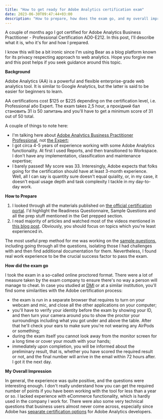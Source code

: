 ```yaml
---
title: "How to get ready for Adobe Analytics certification exam"
date: 2023-06-30T09:47:44+03:00
description: "How to prepare, how does the exam go, and my overall impression after completing the Adobe Analytics Certification"
---
```

A couple of months ago I got certified for Adobe Analytics Business Practitioner - Professional Certification AD0-E212. In this post, I'll describe what it is, who it's for and how I prepared.

I know this will be a bit ironic since I'm using Bear as a blog platform known for its privacy respecting approach to web analytics. Hope you forgive me and this post helps if you seek guidance around this topic. 

**Background**

Adobe Analytics (AA) is a powerful and flexible enterprise-grade web analytics tool. It is similar to Google Analytics, but the latter is said to be easier for beginners to learn.

AA certifications cost $125 or $225 depending on the certification level, i.e. Professional або Expert. The exam takes 2,5 hour, а прохідний бал становить 31 із 50 запитань and you'll have to get a minimum score of 31 out of 50 total. 

A couple of things to note here: 
* I'm talking here about [Adobe Analytics Business Practitioner Professional](https://experienceleague.adobe.com/docs/certification/program/technical-certifications/aa/aa-professional/aa-p-business.html), not [the Expert](https://experienceleague.adobe.com/docs/certification/program/technical-certifications/aa/aa-expert/aa-e-business.html?lang=en);
* I got circa 4-5 years of experience working with some Adobe Analytics functionality. At first I used Reports, and then transitioned to Workspace. I don't have any implementation, classification and maintenance expertise;  
* I barely passed! My score was 33. Interesingly, Adobe expects that folks going for the certification should have at least 3-month experience. Well, all I can say is quantity sure doesn't equal quiality, or, in my case, it doesn't equal usage depth and task complexity I tackle in my day-to-day work. 

**How to Prepare**

1. I looked through all the materials published on [the official certification portal](https://experienceleague.adobe.com/docs/certification/program/technical-certifications/aa/aa-professional/aa-p-business.html). I'd highlight the Readiness Questionnaire, Sample Questions and all the prep stuff mentioned in the Get prepped section. 
2. I read majority of articles and watched most of the videos mentioned in [this blog post](https://www.bounteous.com/insights/2021/11/09/how-prepare-adobe-analytics-business-practitioner-exam). Obviously, you should focus on topics which you're least experienced in.

The most useful prep method for me was working on the [sample questions](https://scorpion.caveon.com/launchpad/ad0-e212-adobe-analytics-business-practitioner-professional-copy-th4xdu), including going through all the questions, isolating those I had challenges with and then find additional documentation for them. Nevertheless, I found real work experience to be the crucial success factor to pass the exam. 

**How did the exam go**

I took the exam in a so-called online proctored format. There were a lot of measure taken by the exam company to ensure there's no way a person will manage to cheat. In case you studied at [DMI](https://digitalmarketinginstitute.com/) or at a similar institution, you'll find some similarities with the Adobe certification process: 
* the exam is run in a separate browser that requires to turn on your webcam and mic, and close all the other applications on your computer;
* you'll have to verify your identity before the exam by showing your ID, and then turn your camera around you to show the proctor your surroundings including what you got under and above the table. After that he'll check your ears to make sure you're not wearing any AirPods or something;
* during the exam itself you cannot look away from the monitor screen for a long time or cover your mouth with your hands;
* immediately upon completion, you will be informed about the preliminary result, that is, whether you have scored the required result or not, and the final number will arrive in the email within 72 hours after. I got it the next day.

**My Overall Impression**

In general, the experience was quite positive, and the questions were interesting enough. I don't really understand how you can get the required number of points if you have been working with the tool for less than a year or so. I lacked experience with eCommerce functionality, which is hardly used in the company I work for. There were also some very technical questions that business users almost never come across, especially since Adobe has [separate certification options](https://experienceleague.adobe.com/docs/certification/program/technical-certifications/aa/aa-professional/aa-p-developer.html?lang=en) for Adobe Analytics developers. 